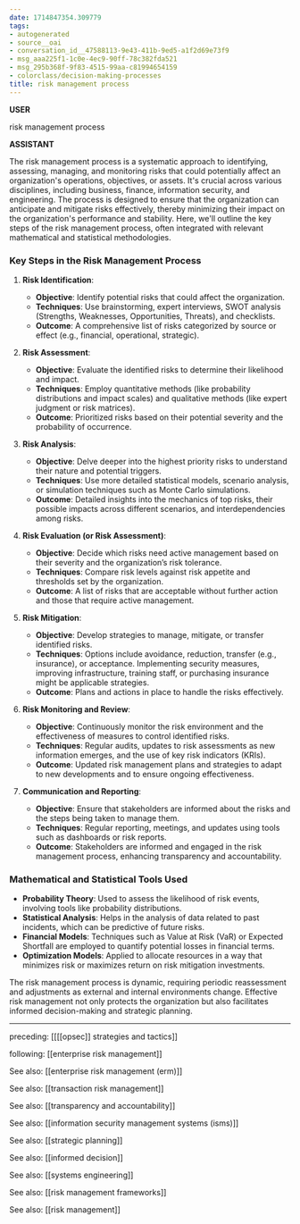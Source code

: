 ```yaml
---
date: 1714847354.309779
tags:
- autogenerated
- source__oai
- conversation_id__47588113-9e43-411b-9ed5-a1f2d69e73f9
- msg_aaa225f1-1c0e-4ec9-90ff-78c382fda521
- msg_295b368f-9f83-4515-99aa-c81994654159
- colorclass/decision-making-processes
title: risk management process
---
```


**USER**

risk management process


**ASSISTANT**

The risk management process is a systematic approach to identifying, assessing, managing, and monitoring risks that could potentially affect an organization's operations, objectives, or assets. It's crucial across various disciplines, including business, finance, information security, and engineering. The process is designed to ensure that the organization can anticipate and mitigate risks effectively, thereby minimizing their impact on the organization's performance and stability. Here, we'll outline the key steps of the risk management process, often integrated with relevant mathematical and statistical methodologies.

### Key Steps in the Risk Management Process

1. **Risk Identification**:
   - **Objective**: Identify potential risks that could affect the organization.
   - **Techniques**: Use brainstorming, expert interviews, SWOT analysis (Strengths, Weaknesses, Opportunities, Threats), and checklists.
   - **Outcome**: A comprehensive list of risks categorized by source or effect (e.g., financial, operational, strategic).

2. **Risk Assessment**:
   - **Objective**: Evaluate the identified risks to determine their likelihood and impact.
   - **Techniques**: Employ quantitative methods (like probability distributions and impact scales) and qualitative methods (like expert judgment or risk matrices).
   - **Outcome**: Prioritized risks based on their potential severity and the probability of occurrence.

3. **Risk Analysis**:
   - **Objective**: Delve deeper into the highest priority risks to understand their nature and potential triggers.
   - **Techniques**: Use more detailed statistical models, scenario analysis, or simulation techniques such as Monte Carlo simulations.
   - **Outcome**: Detailed insights into the mechanics of top risks, their possible impacts across different scenarios, and interdependencies among risks.

4. **Risk Evaluation (or Risk Assessment)**:
   - **Objective**: Decide which risks need active management based on their severity and the organization’s risk tolerance.
   - **Techniques**: Compare risk levels against risk appetite and thresholds set by the organization.
   - **Outcome**: A list of risks that are acceptable without further action and those that require active management.

5. **Risk Mitigation**:
   - **Objective**: Develop strategies to manage, mitigate, or transfer identified risks.
   - **Techniques**: Options include avoidance, reduction, transfer (e.g., insurance), or acceptance. Implementing security measures, improving infrastructure, training staff, or purchasing insurance might be applicable strategies.
   - **Outcome**: Plans and actions in place to handle the risks effectively.

6. **Risk Monitoring and Review**:
   - **Objective**: Continuously monitor the risk environment and the effectiveness of measures to control identified risks.
   - **Techniques**: Regular audits, updates to risk assessments as new information emerges, and the use of key risk indicators (KRIs).
   - **Outcome**: Updated risk management plans and strategies to adapt to new developments and to ensure ongoing effectiveness.

7. **Communication and Reporting**:
   - **Objective**: Ensure that stakeholders are informed about the risks and the steps being taken to manage them.
   - **Techniques**: Regular reporting, meetings, and updates using tools such as dashboards or risk reports.
   - **Outcome**: Stakeholders are informed and engaged in the risk management process, enhancing transparency and accountability.

### Mathematical and Statistical Tools Used

- **Probability Theory**: Used to assess the likelihood of risk events, involving tools like probability distributions.
- **Statistical Analysis**: Helps in the analysis of data related to past incidents, which can be predictive of future risks.
- **Financial Models**: Techniques such as Value at Risk (VaR) or Expected Shortfall are employed to quantify potential losses in financial terms.
- **Optimization Models**: Applied to allocate resources in a way that minimizes risk or maximizes return on risk mitigation investments.

The risk management process is dynamic, requiring periodic reassessment and adjustments as external and internal environments change. Effective risk management not only protects the organization but also facilitates informed decision-making and strategic planning.


---

preceding: [[[[opsec]] strategies and tactics]]  


following: [[enterprise risk management]]

See also: [[enterprise risk management (erm)]]


See also: [[transaction risk management]]


See also: [[transparency and accountability]]


See also: [[information security management systems (isms)]]


See also: [[strategic planning]]


See also: [[informed decision]]


See also: [[systems engineering]]


See also: [[risk management frameworks]]


See also: [[risk management]]